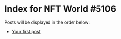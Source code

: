 # Index for NFT World #5106
Posts will be displayed in the order below:

- [Your first post](./001-first.md)

